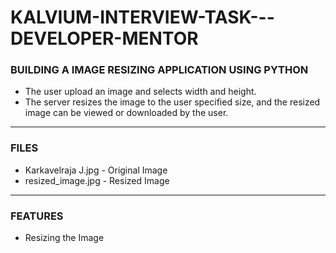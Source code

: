 # KALVIUM-INTERVIEW-TASK---DEVELOPER-MENTOR

### BUILDING A IMAGE RESIZING APPLICATION USING PYTHON

- The user upload an image and selects width and height. 
- The server resizes the image to the user specified size, and the resized image can be viewed or downloaded by the user.

-----

### FILES

- Karkavelraja J.jpg - Original Image
- resized_image.jpg  - Resized Image

-----

### FEATURES

- Resizing the Image
